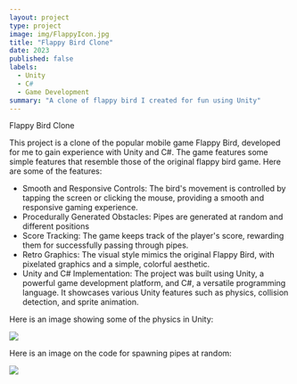 ```yaml
---
layout: project
type: project
image: img/FlappyIcon.jpg
title: "Flappy Bird Clone"
date: 2023
published: false
labels:
  - Unity
  - C#
  - Game Development
summary: "A clone of flappy bird I created for fun using Unity"
---
```


Flappy Bird Clone

This project is a clone of the popular mobile game Flappy Bird, developed for me to gain experience with Unity and C#. The game features some simple features that resemble those of the original flappy bird game. Here are some of the features:

- Smooth and Responsive Controls: The bird's movement is controlled by tapping the screen or clicking the mouse, providing a smooth and responsive gaming experience.
- Procedurally Generated Obstacles: Pipes are generated at random and different positions
- Score Tracking: The game keeps track of the player's score, rewarding them for successfully passing through pipes.
- Retro Graphics: The visual style mimics the original Flappy Bird, with pixelated graphics and a simple, colorful aesthetic.
- Unity and C# Implementation: The project was built using Unity, a powerful game development platform, and C#, a versatile programming language. It showcases various Unity features such as physics, collision detection, and 
  sprite animation.

Here is an image showing some of the physics in Unity: 

<img class="img-fluid" src="../img/FBUnity.png">



Here is an image on the code for spawning pipes at random:

<img class="img-fluid" src="../img/FBCode.png">
